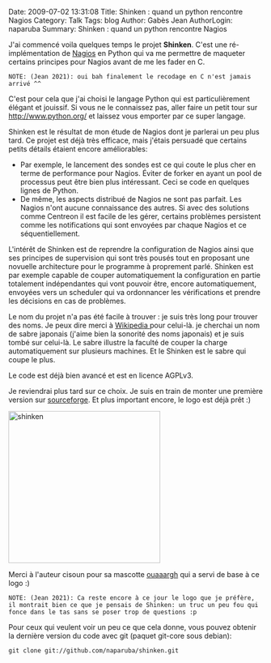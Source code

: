 Date: 2009-07-02 13:31:08
Title: Shinken : quand un python rencontre Nagios
Category: Talk
Tags: blog
Author: Gabès Jean
AuthorLogin: naparuba
Summary: Shinken : quand un python rencontre Nagios


<!-- relu -->

J'ai commencé voila quelques temps le projet <strong>Shinken</strong>. C'est une ré-implémentation de <a href="http://www.nagios.org">Nagios</a> en Python qui va me permettre de maqueter certains principes pour Nagios avant de me les fader en C.

    NOTE: (Jean 2021): oui bah finalement le recodage en C n'est jamais arrivé ^^

C'est pour cela que j'ai choisi le langage Python qui est particulièrement élégant et jouissif. Si vous ne le connaissez pas, aller faire un petit tour sur <a href="http://www.python.org/">http://www.python.org/</a> et laissez vous emporter par ce super langage.

Shinken est le résultat de mon étude de Nagios dont je parlerai un peu plus tard. Ce projet est déjà très efficace, mais j'étais persuadé que certains petits détails étaient encore améliorables:

 * Par exemple, le lancement des sondes est ce qui coute le plus cher en terme de performance pour Nagios. Éviter de forker en ayant un pool de processus peut être bien plus intéressant. Ceci se code en quelques lignes de Python. 
 * De même, les aspects distribué de Nagios ne sont pas parfait. Les Nagios n'ont aucune connaissance des autres. Si avec des solutions comme Centreon il est facile de les gérer, certains problèmes persistent comme les notifications qui sont envoyées par chaque Nagios et ce séquentiellement.

L'intérêt de Shinken est de reprendre la configuration de Nagios ainsi que ses principes de supervision qui sont très pousés tout en proposant une novuelle architecture pour le programme à proprement parlé. Shinken est par exemple capable de couper automatiquement la configuration en partie totalement indépendantes qui vont pouvoir être, encore automatiquement, envoyées vers un scheduler qui va ordonnancer les vérifications et prendre les décisions en cas de problèmes.

Le nom du projet n'a pas été facile à trouver : je suis très long pour trouver des noms. Je peux dire merci à <a href="http://en.wikipedia.org/wiki/Shinken">Wikipedia </a>pour celui-là. je cherchai un nom de sabre japonais (j'aime bien la sonorité des noms japonais) et je suis tombé sur celui-là. Le sabre illustre la faculté de couper la charge automatiquement sur plusieurs machines. Et le Shinken est le sabre qui coupe le plus.

Le code est déjà bien avancé et est en licence AGPLv3.

Je reviendrai plus tard sur ce choix. Je suis en train de monter une première version sur <a href="https://sourceforge.net/projects/shinken/">sourceforge</a>. Et plus important encore, le logo est déjà prêt :)

<img class="alignnone size-medium wp-image-139" title="shinken" src="/images/27/shinken.png" alt="shinken" width="300" height="300" />

Merci à l'auteur cisoun pour sa mascotte <a href="http://tux.crystalxp.net/en.id.2203-cisoun-ouaaargh.html">ouaaargh</a> qui a servi de base à ce logo :)

    NOTE: (Jean 2021): Ca reste encore à ce jour le logo que je préfère, il montrait bien ce que je pensais de Shinken: un truc un peu fou qui fonce dans le tas sans se poser trop de questions :p 

Pour ceux qui veulent voir un peu ce que cela donne, vous pouvez obtenir la dernière version du code avec git (paquet git-core sous debian):

    git clone git://github.com/naparuba/shinken.git
